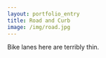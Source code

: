 ```yaml
---
layout: portfolio_entry
title: Road and Curb
image: /img/road.jpg
---
```

Bike lanes here are terribly thin.